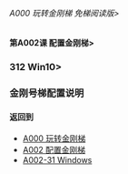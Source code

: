 ###### A000 玩转金刚梯 免梯阅读版>
#### 第A002课 配置金刚梯>
### 312 Win10>

### 金刚号梯配置说明


#### 返回到
- [A000 玩转金刚梯](https://github.com/a2zitpro/web/blob/master/LadderFree/main.md)
- [A002 配置金刚梯](https://github.com/a2zitpro/web/blob/master/LadderFree/LadderConfigure/LadderConfigure.md)
- [A002-31 Windows](https://github.com/a2zitpro/web/blob/master/LadderFree/LadderConfigure/Windows/Windows.md)

